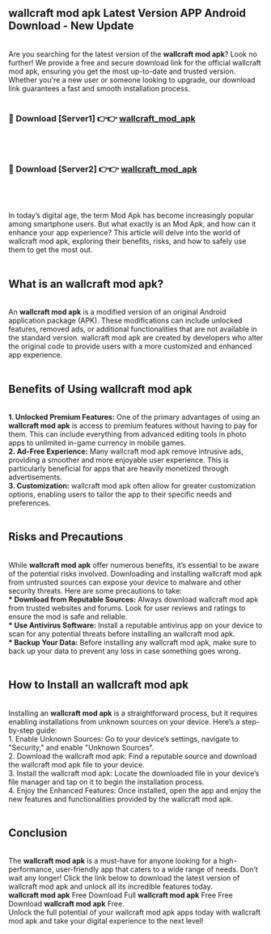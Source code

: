 ## wallcraft mod apk Latest Version APP Android Download - New Update
<br>
Are you searching for the latest version of the <strong>wallcraft mod apk</strong>? Look no further! We provide a free and secure download link for the official wallcraft mod apk, ensuring you get the most up-to-date and trusted version. Whether you're a new user or someone looking to upgrade, our download link guarantees a fast and smooth installation process.
<br>
<br>
<h3>🔴 Download [Server1] 👉👉 <a href="https://modyolo.store/wallcraft+mod+apk">wallcraft_mod_apk</a></h3><br>
<br>
<h3>🔴 Download [Server2] 👉👉 <a href="https://modyolo.store/wallcraft+mod+apk">wallcraft_mod_apk</a></h3><br>
<br>
<br>
In today’s digital age, the term Mod Apk has become increasingly popular among smartphone users. But what exactly is an Mod Apk, and how can it enhance your app experience? This article will delve into the world of wallcraft mod apk, exploring their benefits, risks, and how to safely use them to get the most out.
<br>
<br>
<h2>What is an wallcraft mod apk?</h2>
<br>
An <strong>wallcraft mod apk</strong> is a modified version of an original Android application package (APK). These modifications can include unlocked features, removed ads, or additional functionalities that are not available in the standard version. wallcraft mod apk are created by developers who alter the original code to provide users with a more customized and enhanced app experience.
<br>
<br>
<h2>Benefits of Using wallcraft mod apk</h2>
<br>
<strong> 1. Unlocked Premium Features:</strong> One of the primary advantages of using an <strong>wallcraft mod apk</strong> is access to premium features without having to pay for them. This can include everything from advanced editing tools in photo apps to unlimited in-game currency in mobile games.
<br>
<strong> 2. Ad-Free Experience:</strong> Many wallcraft mod apk remove intrusive ads, providing a smoother and more enjoyable user experience. This is particularly beneficial for apps that are heavily monetized through advertisements.
<br>
<strong> 3. Customization:</strong> wallcraft mod apk often allow for greater customization options, enabling users to tailor the app to their specific needs and preferences.
<br>
<br>
<h2>Risks and Precautions</h2>
<br>
While <strong>wallcraft mod apk</strong> offer numerous benefits, it’s essential to be aware of the potential risks involved. Downloading and installing wallcraft mod apk from untrusted sources can expose your device to malware and other security threats. Here are some precautions to take:
<br>
<strong> * Download from Reputable Sources:</strong> Always download wallcraft mod apk from trusted websites and forums. Look for user reviews and ratings to ensure the mod is safe and reliable.
<br>
<strong> * Use Antivirus Software:</strong> Install a reputable antivirus app on your device to scan for any potential threats before installing an wallcraft mod apk.
<br>
<strong> * Backup Your Data:</strong> Before installing any wallcraft mod apk, make sure to back up your data to prevent any loss in case something goes wrong.
<br>
<br>
<h2>How to Install an wallcraft mod apk</h2>
<br>
Installing an <strong>wallcraft mod apk</strong> is a straightforward process, but it requires enabling installations from unknown sources on your device. Here’s a step-by-step guide:
<br>
 1. Enable Unknown Sources: Go to your device’s settings, navigate to "Security," and enable "Unknown Sources".
<br>
 2. Download the wallcraft mod apk: Find a reputable source and download the wallcraft mod apk file to your device.
<br>
 3. Install the wallcraft mod apk: Locate the downloaded file in your device’s file manager and tap on it to begin the installation process.
<br>
 4. Enjoy the Enhanced Features: Once installed, open the app and enjoy the new features and functionalities provided by the wallcraft mod apk.
<br>
<br>
<h2><strong>Conclusion</strong></h2>
<br>
The <strong>wallcraft mod apk</strong> is a must-have for anyone looking for a high-performance, user-friendly app that caters to a wide range of needs. Don’t wait any longer! Click the link below to download the latest version of wallcraft mod apk and unlock all its incredible features today.
<br>
<strong>wallcraft mod apk</strong> Free Download Full <strong>wallcraft mod apk</strong> Free Free Download <strong>wallcraft mod apk</strong> Free.
<br>
Unlock the full potential of your wallcraft mod apk apps today with wallcraft mod apk and take your digital experience to the next level!